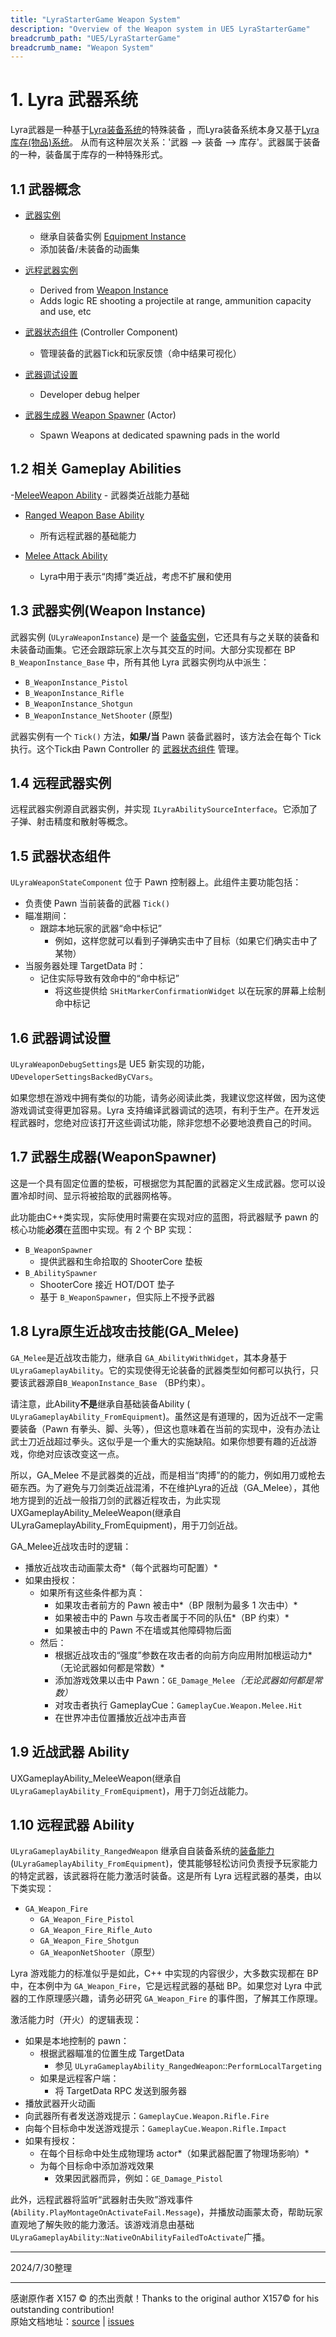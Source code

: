 ```yaml
---
title: "LyraStarterGame Weapon System"
description: "Overview of the Weapon system in UE5 LyraStarterGame"
breadcrumb_path: "UE5/LyraStarterGame"
breadcrumb_name: "Weapon System"
---
```


# 1. Lyra 武器系统
Lyra武器是一种基于[Lyra装备系统](/UE5/LyraStarterGame/Equipment/)的特殊装备 ，而Lyra装备系统本身又基于[Lyra库存(物品)系统](/UE5/LyraStarterGame/Inventory/)。 
从而有这种层次关系：'武器 --> 装备 --> 库存'。武器属于装备的一种，装备属于库存的一种特殊形式。

## 1.1 武器概念
- [武器实例](#WeaponInstance)
  - 继承自装备实例 [Equipment Instance](/UE5/LyraStarterGame/Equipment/#EquipmentInstance)
  - 添加装备/未装备的动画集

- [远程武器实例](#RangedWeaponInstance)
  - Derived from [Weapon Instance](#WeaponInstance)
  - Adds logic RE shooting a projectile at range, ammunition capacity and use, etc

- [武器状态组件](#WeaponStateComponent) (Controller Component)
  - 管理装备的武器Tick和玩家反馈（命中结果可视化）

- [武器调试设置](#WeaponDebugSettings)
  - Developer debug helper

- [武器生成器 Weapon Spawner](#WeaponSpawner) (Actor)
  - Spawn Weapons at dedicated spawning pads in the world


## 1.2 相关 Gameplay Abilities

-[MeleeWeapon Ability](#MeleeWeaponAbility)
    - 武器类近战能力基础

- [Ranged Weapon Base Ability](#RangedWeaponBaseAbility)
  - 所有远程武器的基础能力

- [Melee Attack Ability](#LyraGA_Melee)
  - Lyra中用于表示“肉搏”类近战，考虑不扩展和使用

<a id="WeaponInstance"></a>
## 1.3 武器实例(Weapon Instance)
武器实例 (`ULyraWeaponInstance`) 是一个 [装备实例](/UE5/LyraStarterGame/Equipment/#EquipmentInstance)，它还具有与之关联的装备和未装备动画集。它还会跟踪玩家上次与其交互的时间。大部分实现都在 BP `B_WeaponInstance_Base` 中，所有其他 Lyra 武器实例均从中派生：
- `B_WeaponInstance_Pistol`
- `B_WeaponInstance_Rifle`
- `B_WeaponInstance_Shotgun`
- `B_WeaponInstance_NetShooter` (原型)

武器实例有一个 `Tick()` 方法，**如果/当** Pawn 装备武器时，该方法会在每个 Tick 执行。这个Tick由 Pawn Controller 的 [武器状态组件](#WeaponStateComponent) 管理。


<a id="RangedWeaponInstance"></a>
## 1.4 远程武器实例
远程武器实例源自武器实例，并实现 `ILyraAbilitySourceInterface`。它添加了子弹、射击精度和散射等概念。


<a id="WeaponStateComponent"></a>
## 1.5 武器状态组件
`ULyraWeaponStateComponent` 位于 Pawn 控制器上。此组件主要功能包括：
- 负责使 Pawn 当前装备的武器 `Tick()`
- 瞄准期间：
    - 跟踪本地玩家的武器“命中标记”
        - 例如，这样您就可以看到子弹确实击中了目标（如果它们确实击中了某物）
- 当服务器处理 TargetData 时：
    - 记住实际导致有效命中的“命中标记”
      - 将这些提供给 `SHitMarkerConfirmationWidget` 以在玩家的屏幕上绘制命中标记


<a id="WeaponDebugSettings"></a>
## 1.6 武器调试设置
`ULyraWeaponDebugSettings`是 UE5 新实现的功能，`UDeveloperSettingsBackedByCVars`。

如果您想在游戏中拥有类似的功能，请务必阅读此类，我建议您这样做，因为这使游戏调试变得更加容易。Lyra 支持编译武器调试的选项，有利于生产。在开发远程武器时，您绝对应该打开这些调试功能，除非您想不必要地浪费自己的时间。


<a id="WeaponSpawner"></a>
## 1.7 武器生成器(WeaponSpawner)
这是一个具有固定位置的垫板，可根据您为其配置的武器定义生成武器。您可以设置冷却时间、显示将被拾取的武器网格等。

此功能由C++类实现，实际使用时需要在实现对应的蓝图，将武器赋予 pawn 的核心功能**必须**在蓝图中实现。有 2 个 BP 实现：

- `B_WeaponSpawner`
    - 提供武器和生命拾取的 ShooterCore 垫板
- `B_AbilitySpawner`
    - ShooterCore 接近 HOT/DOT 垫子
    - 基于 `B_WeaponSpawner`，但实际上不授予武器



<a id="LyraGA_Melee"></a>
## 1.8  Lyra原生近战攻击技能(GA_Melee)
`GA_Melee`是近战攻击能力，继承自 `GA_AbilityWithWidget`，其本身基于 `ULyraGameplayAbility`。它的实现使得无论装备的武器类型如何都可以执行，只要该武器源自`B_WeaponInstance_Base` （BP约束）。

请注意，此Ability**不是**继承自基础装备Ability ( `ULyraGameplayAbility_FromEquipment`)。虽然这是有道理的，因为近战不一定需要装备（Pawn 有拳头、脚、头等），但这也意味着在当前的实现中，没有办法让武士刀近战超过拳头。这似乎是一个重大的实施缺陷。如果你想要有趣的近战游戏，你绝对应该改变这一点。

所以，GA_Melee 不是武器类的近战，而是相当“肉搏”的的能力，例如用刀或枪去砸东西。为了避免与刀剑类近战混淆，不在维护Lyra的近战（GA_Melee），其他地方提到的近战一般指刀剑的武器近程攻击，为此实现UXGameplayAbility_MeleeWeapon(继承自ULyraGameplayAbility_FromEquipment)，用于刀剑近战。

GA_Melee近战攻击时的逻辑：
- 播放近战攻击动画蒙太奇*（每个武器均可配置）*
- 如果由授权：
    - 如果所有这些条件都为真：
        - 如果攻击者前方的 Pawn 被击中*（BP 限制为最多 1 次击中）*
        - 如果被击中的 Pawn 与攻击者属于不同的队伍*（BP 约束）*
        - 如果被击中的 Pawn 不在墙或其他障碍物后面
    - 然后：
        - 根据近战攻击的“强度”参数在攻击者的向前方向应用附加根运动力*（无论武器如何都是常数）*
        - 添加游戏效果以击中 Pawn：`GE_Damage_Melee`*（无论武器如何都是常数）*
        - 对攻击者执行 GameplayCue：`GameplayCue.Weapon.Melee.Hit`
        - 在世界冲击位置播放近战冲击声音

<a id="MeleeWeaponAbility"></a>
## 1.9 近战武器 Ability
UXGameplayAbility_MeleeWeapon(继承自`ULyraGameplayAbility_FromEquipment`)，用于刀剑近战能力。

<a id="RangedWeaponBaseAbility"></a>
## 1.10 远程武器 Ability
`ULyraGameplayAbility_RangedWeapon` 继承自自装备系统的[装备能力](/UE5/LyraStarterGame/Equipment/#EquipmentAbility)(`ULyraGameplayAbility_FromEquipment`)，使其能够轻松访问负责授予玩家能力的特定武器，该武器将在能力激活时装备。这是所有 Lyra 远程武器的基类，由以下类实现：
- `GA_Weapon_Fire`
    - `GA_Weapon_Fire_Pistol`
    - `GA_Weapon_Fire_Rifle_Auto`
    - `GA_Weapon_Fire_Shotgun`
    - `GA_WeaponNetShooter`（原型）

Lyra 游戏能力的标准似乎是如此，C++ 中实现的内容很少，大多数实现都在 BP 中，在本例中为 `GA_Weapon_Fire`，它是远程武器的基础 BP。如果您对 Lyra 中武器的工作原理感兴趣，请务必研究 `GA_Weapon_Fire` 的事件图，了解其工作原理。

激活能力时（开火）的逻辑表现：
- 如果是本地控制的 pawn：
    - 根据武器瞄准的位置生成 TargetData
        - 参见 `ULyraGameplayAbility_RangedWeapon`::`PerformLocalTargeting`
    - 如果是远程客户端：
        - 将 TargetData RPC 发送到服务器
- 播放武器开火动画
- 向武器所有者发送游戏提示：`GameplayCue.Weapon.Rifle.Fire`
- 向每个目标命中发送游戏提示：`GameplayCue.Weapon.Rifle.Impact`
- 如果有授权：
    - 在每个目标命中处生成物理场 actor*（如果武器配置了物理场影响）*
    - 为每个目标命中添加游戏效果
        - 效果因武器而异，例如：`GE_Damage_Pistol`

此外，远程武器将监听“武器射击失败”游戏事件(`Ability.PlayMontageOnActivateFail.Message`)，并播放动画蒙太奇，帮助玩家直观地了解失败的能力激活。该游戏消息由基础`ULyraGameplayAbility`::`NativeOnAbilityFailedToActivate`广播。

------
2024/7/30整理
<br/>
<hr/>
<div class="container">
    <p> 感谢原作者 X157 &copy; 的杰出贡献！Thanks to the original author X157&copy; for his outstanding contribution!<br/>
        原始文档地址：<a href="https://x157.github.io">source</a> | <a href="https://github.com/x157/x157.github.io/issues">issues</a>
    </p>
</div>